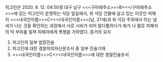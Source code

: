 피고인은 2020. 8. 12. 04:50경 대구 남구 <<<구아래주소>>>B<<</구아래주소>>>에 있는 피고인이 운영하는 식당 앞길에서, 위 식당 건물에 살고 있는 이웃인 피해자 <<<내국인이름>>>C<<</내국인이름>>>(남, 27세)과 위 식당 주위에서 타는 냄새가 나는 것을 확인하는 과정에서 서로 시비가 되어 말다툼하다가 화가 나 팔로 피해자의 턱 부위를 밀쳐 피해자에게 폭행을 가하였다. 증거의 요지
1. 피고인의 일부 법정진술
1. 피고인에 대한 경찰피의자신문조서 중 일부 진술기재
1. <<<내국인이름>>>C<<</내국인이름>>>에 대한 경찰진술조서